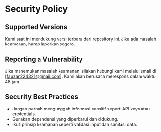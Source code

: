 # Security Policy

## Supported Versions
Kami saat ini mendukung versi terbaru dari repository ini. Jika ada masalah keamanan, harap laporkan segera.

## Reporting a Vulnerability
Jika menemukan masalah keamanan, silakan hubungi kami melalui email di [fauzan224321@gmail.com]. Kami akan berusaha merespons dalam waktu 48 jam.

## Security Best Practices
- Jangan pernah mengunggah informasi sensitif seperti API keys atau credentials.
- Gunakan dependensi yang diperbarui dan didukung.
- Ikuti prinsip keamanan seperti validasi input dan sanitasi data.
